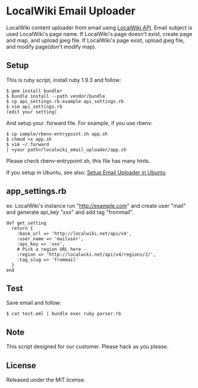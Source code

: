 LocalWiki Email Uploader
========================

LocalWiki content uploader from email using [LocalWiki API].
Email subject is used LocalWiki's page name.
If LocalWiki's page doesn't exist, create page and map, and upload jpeg file.
If LocalWiki's page exist, upload jpeg file, and modify page(don't modify map).

[LocalWiki API]: http://localwiki.readthedocs.org/en/latest/api.html "API Documentation"

## Setup

This is ruby script, install ruby 1.9.3 and follow:

    $ gem install bundler
    $ bundle install --path vendor/bundle
    $ cp api_settings.rb.example api_settings.rb
    $ vim api_settings.rb
    (edit your setting)

And setup your .forward file. For example, if you use rbenv:

    $ cp sample/rbenv-entrypoint.sh app.sh
    $ chmod +x app.sh
    $ vim ~/.forward
    | <your path>/localwiki_email_uploader/app.sh

Please check rbenv-entrypoint.sh, this file has many hints.

If you setup in Ubuntu, see also: [Setup Email Uploader in Ubuntu]

[Setup Email Uploader in Ubuntu]: https://github.com/Georepublic/localwiki_email_uploader/blob/master/Setup_Ubuntu.md "Setup Email Uploader in Ubuntu"

## app_settings.rb

ex: LocalWiki's instance run "http://example.com" and create user "mail" and generate api_key "xxx" and add tag "frommail".

    def get_setting
      return {
        :base_url => 'http://localwiki.net/api/v4',
        :user_name => 'mailuser',
        :api_key => 'xxx',
        # Pick a region URL here -
        :region => 'http://localwiki.net/api/v4/regions/2/',
        :tag_slug => 'frommail'
      }
    end

## Test

Save email and follow:

    $ cat test.eml | bundle exec ruby parser.rb

## Note

This script designed for our customer.
Please hack as you please.

## License

Released under the MIT license.

